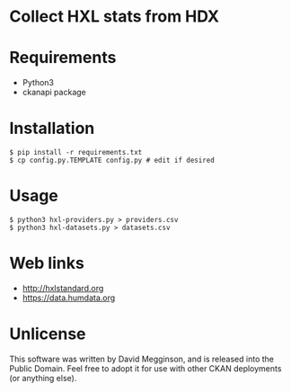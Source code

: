 Collect HXL stats from HDX
==========================

# Requirements

- Python3
- ckanapi package

# Installation

    $ pip install -r requirements.txt
    $ cp config.py.TEMPLATE config.py # edit if desired

# Usage

    $ python3 hxl-providers.py > providers.csv
    $ python3 hxl-datasets.py > datasets.csv

# Web links

- http://hxlstandard.org
- https://data.humdata.org

# Unlicense

This software was written by David Megginson, and is released into the Public Domain. Feel free to adopt it for use with other CKAN deployments (or anything else).